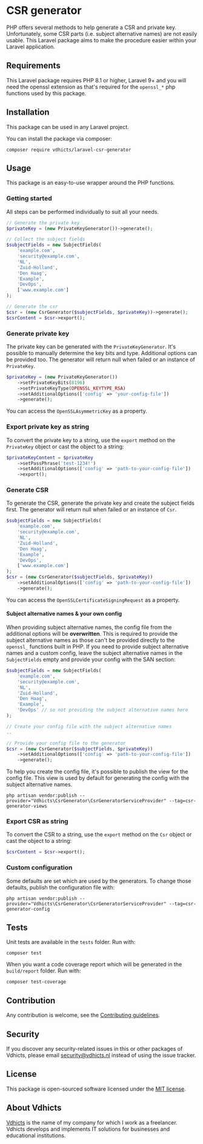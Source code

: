 # CSR generator

PHP offers several methods to help generate a CSR and private key. Unfortunately, some CSR parts (i.e. subject 
alternative names) are not easily usable. This Laravel package aims to make the procedure easier within your Laravel 
application.

## Requirements

This Laravel package requires PHP 8.1 or higher, Laravel 9+ and you will need the openssl extension as that's required 
for the `openssl_*` php functions used by this package.

## Installation

This package can be used in any Laravel project.

You can install the package via composer:

`composer require vdhicts/laravel-csr-generator`

## Usage

This package is an easy-to-use wrapper around the PHP functions.

### Getting started

All steps can be performed individually to suit all your needs.

```php
// Generate the private key
$privateKey = (new PrivateKeyGenerator())->generate();

// Collect the subject fields
$subjectFields = new SubjectFields(
    'example.com',
    'security@example.com',
    'NL',
    'Zuid-Holland',
    'Den Haag',
    'Example',
    'DevOps',
    ['www.example.com']
);

// Generate the csr
$csr = (new CsrGenerator($subjectFields, $privateKey))->generate();
$csrContent = $csr->export();
```

### Generate private key

The private key can be generated with the `PrivateKeyGenerator`. It's possible to manually determine the key bits and 
type. Additional options can be provided too. The generator will return null when failed or an instance of `PrivateKey`.

```php
$privateKey = (new PrivateKeyGenerator())
    ->setPrivateKeyBits(8196)
    ->setPrivateKeyType(OPENSSL_KEYTYPE_RSA)
    ->setAdditionalOptions(['config' => 'your-config-file'])
    ->generate();
```

You can access the `OpenSSLAsymmetricKey` as a property.

### Export private key as string

To convert the private key to a string, use the `export` method on the `PrivateKey` object or cast the object to a 
string:

```php
$privateKeyContent = $privateKey
    ->setPassPhrase('test-1234!')
    ->setAdditionalOptions(['config' => 'path-to-your-config-file'])
    ->export();
```

### Generate CSR

To generate the CSR, generate the private key and create the subject fields first. The generator will return null when 
failed or an instance of `Csr`.

```php
$subjectFields = new SubjectFields(
    'example.com',
    'security@example.com',
    'NL',
    'Zuid-Holland',
    'Den Haag',
    'Example',
    'DevOps',
    ['www.example.com']
);
$csr = (new CsrGenerator($subjectFields, $privateKey))
    ->setAdditionalOptions(['config' => 'path-to-your-config-file'])
    ->generate();
```

You can access the `OpenSSLCertificateSigningRequest` as a property.

#### Subject alternative names & your own config

When providing subject alternative names, the config file from the additional options will be **overwritten**. This is 
required to provide the subject alternative names as those can't be provided directly to the `openssl_` functions 
built in PHP. If you need to provide subject alternative names and a custom config, leave the subject alternative names 
in the `SubjectFields` empty and provide your config with the SAN section:

```php
$subjectFields = new SubjectFields(
    'example.com',
    'security@example.com',
    'NL',
    'Zuid-Holland',
    'Den Haag',
    'Example',
    'DevOps' // so not providing the subject alternative names here
);

// Create your config file with the subject alternative names
..

// Provide your config file to the generator
$csr = (new CsrGenerator($subjectFields, $privateKey))
    ->setAdditionalOptions(['config' => 'path-to-your-config-file'])
    ->generate();
```

To help you create the config file, it's possible to publish the view for the config file. This view is used by default 
for generating the config with the subject alternative names.

```
php artisan vendor:publish --provider="Vdhicts\CsrGenerator\CsrGeneratorServiceProvider" --tag=csr-generator-views
```

### Export CSR as string

To convert the CSR to a string, use the `export` method on the `Csr` object or cast the object to a string:

```php
$csrContent = $csr->export();
```

### Custom configuration

Some defaults are set which are used by the generators. To change those defaults, publish the configuration file with:

```
php artisan vendor:publish --provider="Vdhicts\CsrGenerator\CsrGeneratorServiceProvider" --tag=csr-generator-config
```

## Tests

Unit tests are available in the `tests` folder. Run with:

`composer test`

When you want a code coverage report which will be generated in the `build/report` folder. Run with:

`composer test-coverage`

## Contribution

Any contribution is welcome, see the [Contributing guidelines](CONTRIBUTING.md).

## Security

If you discover any security-related issues in this or other packages of Vdhicts, please email security@vdhicts.nl 
instead of using the issue tracker.

## License

This package is open-sourced software licensed under the [MIT license](http://opensource.org/licenses/MIT).

## About Vdhicts

[Vdhicts](https://www.vdhicts.nl) is the name of my company for which I work as a freelancer. Vdhicts develops and 
implements IT solutions for businesses and educational institutions.
